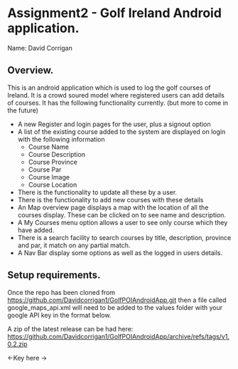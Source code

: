 # Assignment2 - Golf Ireland Android application.

Name: David Corrigan

## Overview.

This is an android application which is used to log the golf courses of Ireland. It is a crowd soured model where registered users can add details of courses.
It has the following functionality currently. (but more to come in the future)

+ A new Register and login pages for the user, plus a signout option
+ A list of the existing course added to the system are displayed on login with the following information
  + Course Name
  + Course Description
  + Course Province
  + Course Par
  + Course Image
  + Course Location 
+ There is the functionality to update all these by a user.
+ There is the functionality to add new courses with these details
+ An Map overview page displays a map with the location of all the courses display. These can be clicked on to see name and description.
+ A My Courses menu option allows a user to see only course which they have added.
+ There is a search facility to search courses by title, description, province and par, it match on any partial match.
+ A Nav Bar display some options as well as the logged in users details.



## Setup requirements.

Once the repo has been cloned from https://github.com/Davidcorrigan1/GolfPOIAndroidApp.git
then a file called google_maps_api.xml will need to be added to the values folder with your google API key in the format below.

A zip of the latest release can be had here: https://github.com/Davidcorrigan1/GolfPOIAndroidApp/archive/refs/tags/v1.0.2.zip

<resources>
    <string name="google_maps_key" templateMergeStrategy="preserve" translatable="false"><-Key here -></string>
</resources>
